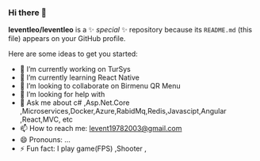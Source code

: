 ### Hi there 👋


**leventleo/leventleo** is a ✨ _special_ ✨ repository because its `README.md` (this file) appears on your GitHub profile.

Here are some ideas to get you started:

- 🔭 I’m currently working on TurSys
- 🌱 I’m currently learning  React Native
- 👯 I’m looking to collaborate on Birmenu QR Menu
- 🤔 I’m looking for help with  
- 💬 Ask me about c# ,Asp.Net.Core ,Microservices,Docker,Azure,RabidMq,Redis,Javascipt,Angular ,React,MVC, etc
- 📫 How to reach me: levent19782003@gmail.com
- 😄 Pronouns: ...
- ⚡ Fun fact:  I play game(FPS) ,Shooter ,
 
<picture>
  <source media="(prefers-color-scheme: dark)" srcset="https://www.google.com/imgres?imgurl=https%3A%2F%2Fcdn.iconscout.com%2Ficon%2Ffree%2Fpng-256%2Fcsharp-2-1175242.png&imgrefurl=https%3A%2F%2Ficonscout.com%2Ficon%2Fcsharp-2&tbnid=IdeBHDzTYuH_-M&vet=12ahUKEwj9qratiaT4AhXuk_0HHVSIC0QQMygBegUIARC0AQ..i&docid=CiVmHE6fnVW-8M&w=256&h=256&q=google%20c%23%20logo%20icon&hl=tr&ved=2ahUKEwj9qratiaT4AhXuk_0HHVSIC0QQMygBegUIARC0AQ"> 
  <source media="(prefers-color-scheme: light)" srcset="https://www.google.com/imgres?imgurl=https%3A%2F%2Fcdn.iconscout.com%2Ficon%2Ffree%2Fpng-256%2Fcsharp-2-1175242.png&imgrefurl=https%3A%2F%2Ficonscout.com%2Ficon%2Fcsharp-2&tbnid=IdeBHDzTYuH_-M&vet=12ahUKEwj9qratiaT4AhXuk_0HHVSIC0QQMygBegUIARC0AQ..i&docid=CiVmHE6fnVW-8M&w=256&h=256&q=google%20c%23%20logo%20icon&hl=tr&ved=2ahUKEwj9qratiaT4AhXuk_0HHVSIC0QQMygBegUIARC0AQ"> 
</picture>
 

